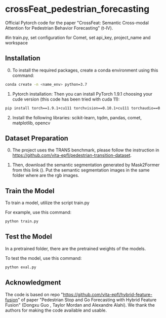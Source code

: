 # crossFeat_pedestrian_forecasting
Official Pytorch code for the paper "CrossFeat: Semantic Cross-modal Attention for Pedestrian Behavior Forecasting" (t-IV).

#in train.py, set configuration for Comet,  set api_key, project_name and workspace


## Installation
0. To install the required packages, create a conda environment using this command: 
```bash
conda create -n <name_env> python=3.7
```

1. Pytorch installation:
Then you can install PyTorch 1.9.1 choosing your cude version (this code has been tried with cuda 11):
```bash
pip install torch==1.9.1+cu111 torchvision==0.10.1+cu111 torchaudio==0.9.1 -f https://download.pytorch.org/whl/torch_stable.html
```

2. Install the following libraries: scikit-learn, tqdm, pandas, comet, matplotlib, opencv

## Dataset Preparation
0. The project uses the TRANS benchmark, please follow the instruction in https://github.com/vita-epfl/pedestrian-transition-dataset.

1. Then, download the semantic segmentation generated by Mask2Former from this link ().
Put the semantic segmentation images in the same folder where are the rgb images.

## Train the Model
To train a model, utilize the script train.py

For example, use this command:
```bash
python train.py
```

## Test the Model
In a pretrained folder, there are the pretrained weights of the models.

To test the model, use this command:
```bash
python eval.py
```



## Acknowledgment
The code is based on repo "https://github.com/vita-epfl/hybrid-feature-fusion" of paper "Pedestrian Stop and Go Forecasting with Hybrid Feature Fusion" (Dongxu Guo , Taylor Mordan and Alexandre Alahi). 
We thank the authors for making the code available and usable.
